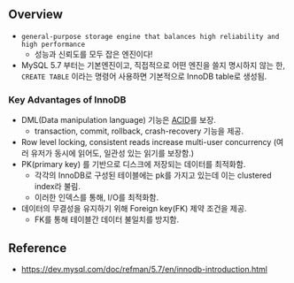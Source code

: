 ## Overview
- `general-purpose storage engine that balances high reliability and high performance` 
	- 성능과 신뢰도를 모두 잡은 엔진이다!
- MySQL 5.7 부터는 기본엔진이고, 직접적으로 어떤 엔진을 쓸지 명시하지 않는 한, `CREATE TABLE` 이라는 명령어 사용하면 기본적으로 InnoDB table로 생성됨.

### Key Advantages of InnoDB

- DML(Data manipulation language) 기능은 [ACID](https://en.wikipedia.org/wiki/ACID)를 보장.
	- transaction, commit, rollback, crash-recovery 기능을 제공.
- Row level locking, consistent reads increase multi-user concurrency (여러 유저가 동시에 읽어도, 일관성 있는 읽기를 보장함.)
- PK(primary key) 를 기반으로 디스크에 저장되는 데이터를 최적화함.
	- 각각의 InnoDB로 구성된 테이블에는 pk를 가지고 있는데 이는 clustered index라 불림.
	- 이러한 인덱스를 통해, I/O를 최적화함.
- 데이터의 무결성을 유지하기 위해 Foreign key(FK) 제약 조건을 제공.
	- FK를 통해 테이블간 데이터 불일치를 방지함.

## Reference
- https://dev.mysql.com/doc/refman/5.7/en/innodb-introduction.html